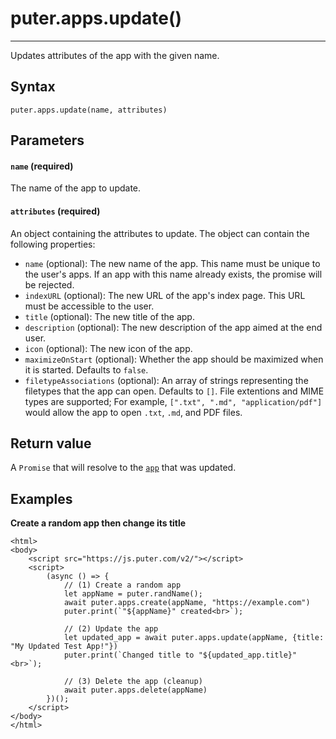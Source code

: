 # puter.apps.update()
* * *

Updates attributes of the app with the given name.

[](#syntax)Syntax
-----------------

```
puter.apps.update(name, attributes)

```


[](#parameters)Parameters
-------------------------

#### [](#-code-name-code-required-)`name` (required)

The name of the app to update.

#### [](#-code-attributes-code-required-)`attributes` (required)

An object containing the attributes to update. The object can contain the following properties:

*   `name` (optional): The new name of the app. This name must be unique to the user's apps. If an app with this name already exists, the promise will be rejected.
*   `indexURL` (optional): The new URL of the app's index page. This URL must be accessible to the user.
*   `title` (optional): The new title of the app.
*   `description` (optional): The new description of the app aimed at the end user.
*   `icon` (optional): The new icon of the app.
*   `maximizeOnStart` (optional): Whether the app should be maximized when it is started. Defaults to `false`.
*   `filetypeAssociations` (optional): An array of strings representing the filetypes that the app can open. Defaults to `[]`. File extentions and MIME types are supported; For example, `[".txt", ".md", "application/pdf"]` would allow the app to open `.txt`, `.md`, and PDF files.

[](#return-value)Return value
-----------------------------

A `Promise` that will resolve to the [`app`](https://docs.puter.com/Objects/app/) that was updated.

[](#examples)Examples
---------------------

**Create a random app then change its title**

```
<html>
<body>
    <script src="https://js.puter.com/v2/"></script>
    <script>
        (async () => {
            // (1) Create a random app
            let appName = puter.randName();
            await puter.apps.create(appName, "https://example.com")
            puter.print(`"${appName}" created<br>`);

            // (2) Update the app
            let updated_app = await puter.apps.update(appName, {title: "My Updated Test App!"})
            puter.print(`Changed title to "${updated_app.title}"<br>`);

            // (3) Delete the app (cleanup)
            await puter.apps.delete(appName)
        })();
    </script>
</body>
</html>

```

